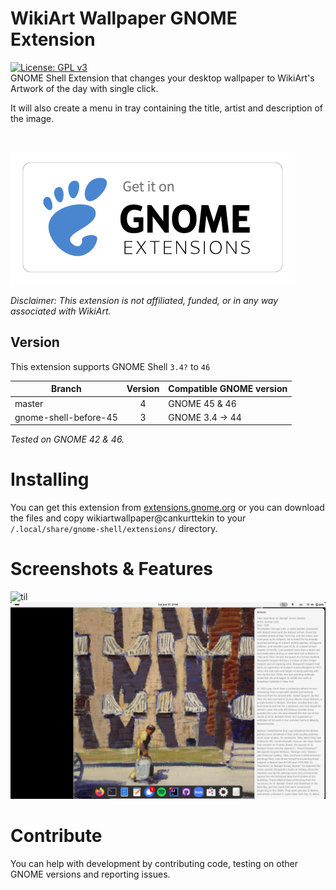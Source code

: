 # WikiArt Wallpaper GNOME Extension
 [![License: GPL v3](https://img.shields.io/badge/License-GPLv3-blue.svg)](https://www.gnu.org/licenses/gpl-3.0)
 <br>
 GNOME Shell Extension that changes your desktop wallpaper to WikiArt's Artwork of the day with single click.
 
It will also create a menu in tray containing the title, artist and description of the image.

<br>

[<img src="/resources/get_it_on_gnome_extensions.png">](https://extensions.gnome.org/extension/7071/wikiart-wallpaper/)

_Disclaimer: This extension is not affiliated, funded, or in any way associated with WikiArt._

## Version

This extension supports GNOME Shell `3.4?` to `46`

|Branch                   |Version|Compatible GNOME version|
|-------------------------|:-----:|------------------------|
| master                  |    4  | GNOME 45 & 46          |
| gnome-shell-before-45   |    3  | GNOME 3.4 -> 44        |

_Tested on GNOME 42 & 46._

# Installing
You can get this extension from [extensions.gnome.org](https://extensions.gnome.org/extension/7071/wikiart-wallpaper/) or you can download the files and copy wikiartwallpaper@cankurttekin to your `/.local/share/gnome-shell/extensions/` directory.

# Screenshots & Features
![til](/wikiart-extension-demo.gif)
<br>
![Screenshot_1](/screenshots/screenshot.png)

# Contribute
You can help with development by contributing code, testing on other GNOME versions and reporting issues.
